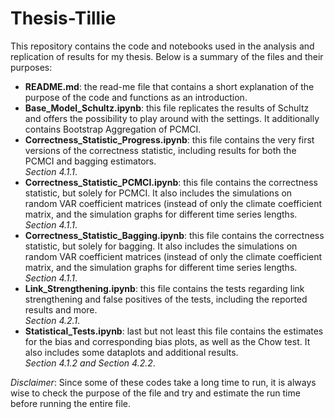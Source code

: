 # Thesis-Tillie

This repository contains the code and notebooks used in the analysis and replication of results for my thesis. Below is a summary of the files and their purposes:

- **README.md**: the read-me file that contains a short explanation of the purpose of the code and functions as an introduction.
- **Base_Model_Schultz.ipynb**: this file replicates the results of Schultz and offers the possibility to play around with the settings. It additionally contains Bootstrap Aggregation of PCMCI.
- **Correctness_Statistic_Progress.ipynb**: this file contains the very first versions of the correctness statistic, including results for both the PCMCI and bagging estimators.  
  *Section 4.1.1*.
- **Correctness_Statistic_PCMCI.ipynb**: this file contains the correctness statistic, but solely for PCMCI. It also includes the simulations on random VAR coefficient matrices (instead of only the climate coefficient matrix, and the simulation graphs for different time series lengths.  
  *Section 4.1.1*.
- **Correctness_Statistic_Bagging.ipynb**: this file contains the correctness statistic, but solely for bagging. It also includes the simulations on random VAR coefficient matrices (instead of only the climate coefficient matrix, and the simulation graphs for different time series lengths.  
  *Section 4.1.1*.
- **Link_Strengthening.ipynb**: this file contains the tests regarding link strengthening and false positives of the tests, including the reported results and more.  
  *Section 4.2.1*.
- **Statistical_Tests.ipynb**: last but not least this file contains the estimates for the bias and corresponding bias plots, as well as the Chow test. It also includes some dataplots and additional results.  
  *Section 4.1.2 and Section 4.2.2*.

*Disclaimer*: Since some of these codes take a long time to run, it is always wise to check the purpose of the file and try and estimate the run time before running the entire file.

